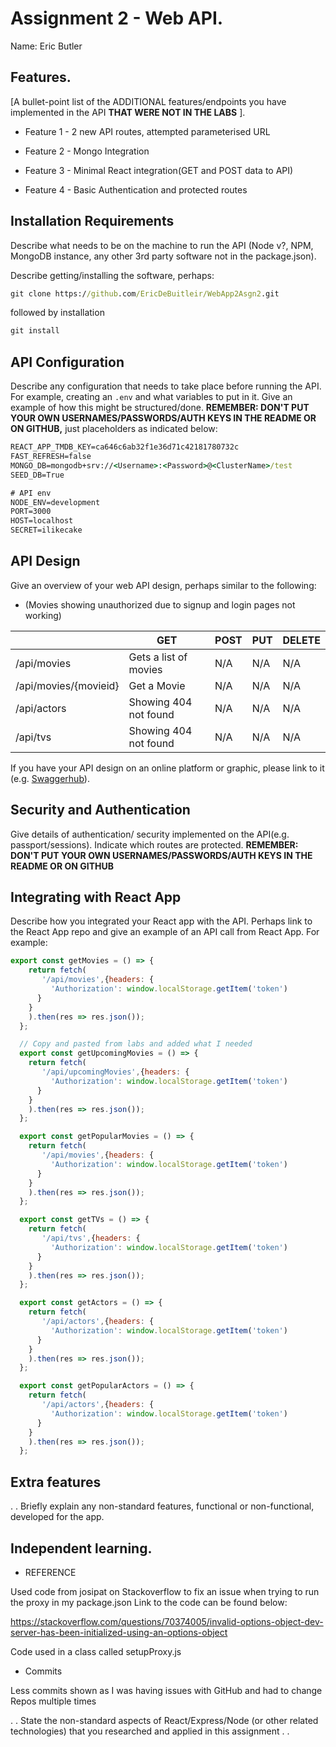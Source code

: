 # Assignment 2 - Web API.

Name: Eric Butler

## Features.

[A bullet-point list of the ADDITIONAL features/endpoints you have implemented in the API **THAT WERE NOT IN THE LABS** ]. 

 + Feature 1 - 2 new API routes, attempted parameterised URL

 + Feature 2 - Mongo Integration

 + Feature 3 - Minimal React integration(GET and POST data to API)
 
 + Feature 4 - Basic Authentication and protected routes

 

## Installation Requirements

Describe what needs to be on the machine to run the API (Node v?, NPM, MongoDB instance, any other 3rd party software not in the package.json). 

Describe getting/installing the software, perhaps:

```bat
git clone https://github.com/EricDeBuitleir/WebApp2Asgn2.git
```

followed by installation

```bat
git install
```

## API Configuration
Describe any configuration that needs to take place before running the API. For example, creating an ``.env`` and what variables to put in it. Give an example of how this might be structured/done.
**REMEMBER: DON'T PUT YOUR OWN USERNAMES/PASSWORDS/AUTH KEYS IN THE README OR ON GITHUB,** just placeholders as indicated below:

```bat
REACT_APP_TMDB_KEY=ca646c6ab32f1e36d71c42181780732c
FAST_REFRESH=false 
MONGO_DB=mongodb+srv://<Username>:<Password>@<ClusterName>/test
SEED_DB=True

# API env
NODE_ENV=development
PORT=3000
HOST=localhost
SECRET=ilikecake
```


## API Design
Give an overview of your web API design, perhaps similar to the following: 
+ (Movies showing unauthorized due to signup and login pages not working)

|  |  GET | POST | PUT | DELETE
| -- | -- | -- | -- | -- 
| /api/movies |Gets a list of movies | N/A | N/A | N/A 
| /api/movies/{movieid} | Get a Movie | N/A | N/A | N/A 
| /api/actors | Showing 404 not found | N/A | N/A | N/A  
| /api/tvs | Showing 404 not found | N/A | N/A | N/A


If you have your API design on an online platform or graphic, please link to it (e.g. [Swaggerhub](https://app.swaggerhub.com/)).


## Security and Authentication
Give details of authentication/ security implemented on the API(e.g. passport/sessions). Indicate which routes are protected. **REMEMBER: DON'T PUT YOUR OWN USERNAMES/PASSWORDS/AUTH KEYS IN THE README OR ON GITHUB**

## Integrating with React App

Describe how you integrated your React app with the API. Perhaps link to the React App repo and give an example of an API call from React App. For example: 

~~~Javascript
export const getMovies = () => {
    return fetch(
       '/api/movies',{headers: {
         'Authorization': window.localStorage.getItem('token')
      }
    }
    ).then(res => res.json());
  };

  // Copy and pasted from labs and added what I needed 
  export const getUpcomingMovies = () => {
    return fetch(
       '/api/upcomingMovies',{headers: {
         'Authorization': window.localStorage.getItem('token')
      }
    }
    ).then(res => res.json());
  };

  export const getPopularMovies = () => {
    return fetch(
       '/api/movies',{headers: {
         'Authorization': window.localStorage.getItem('token')
      }
    }
    ).then(res => res.json());
  };

  export const getTVs = () => {
    return fetch(
       '/api/tvs',{headers: {
         'Authorization': window.localStorage.getItem('token')
      }
    }
    ).then(res => res.json());
  };

  export const getActors = () => {
    return fetch(
       '/api/actors',{headers: {
         'Authorization': window.localStorage.getItem('token')
      }
    }
    ).then(res => res.json());
  };

  export const getPopularActors = () => {
    return fetch(
       '/api/actors',{headers: {
         'Authorization': window.localStorage.getItem('token')
      }
    }
    ).then(res => res.json());
  };

~~~

## Extra features

. . Briefly explain any non-standard features, functional or non-functional, developed for the app.  

## Independent learning.
+ REFERENCE

 Used code from josipat on Stackoverflow to fix an issue when trying to run the proxy in my package.json
 Link to the code can be found below:

 https://stackoverflow.com/questions/70374005/invalid-options-object-dev-server-has-been-initialized-using-an-options-object
 
 Code used in a class called setupProxy.js
 
 + Commits
 
 Less commits shown as I was having issues with GitHub and had to change Repos multiple times
 


. . State the non-standard aspects of React/Express/Node (or other related technologies) that you researched and applied in this assignment . .  
